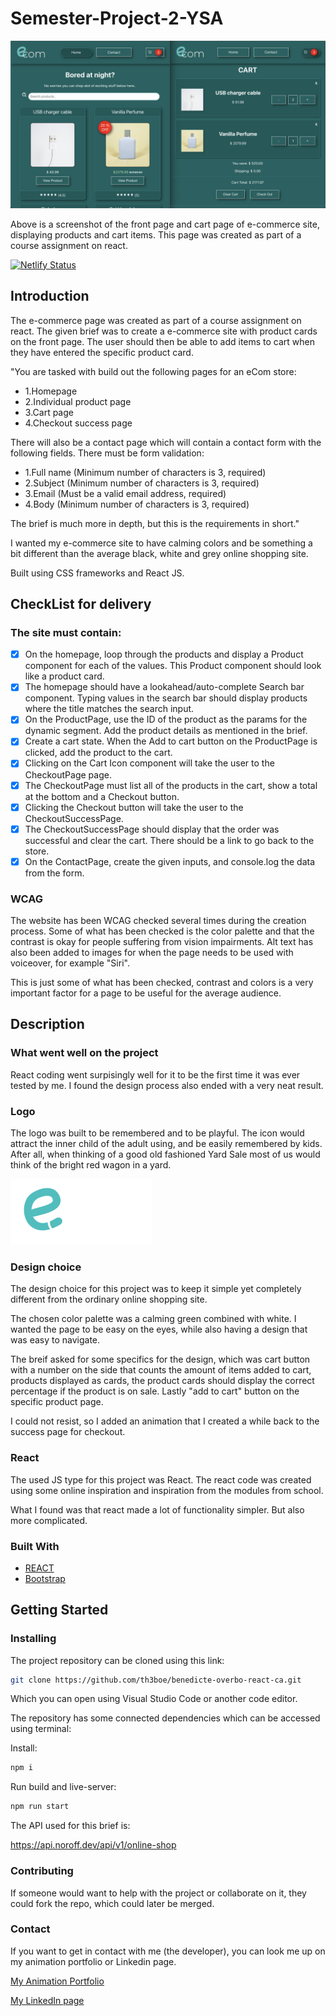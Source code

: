 # Semester-Project-2-YSA

![image](/src/images/ecom-preview-image.png)

Above is a screenshot of the front page and cart page of e-commerce site, displaying products and cart items. This page was created as part of a course assignment on react.

[![Netlify Status](https://api.netlify.com/api/v1/badges/b0bbdff6-5ce9-4b85-89dc-b19e3f7f973f/deploy-status)](https://app.netlify.com/sites/boe-com/deploys)

## Introduction

The e-commerce page was created as part of a course assignment on react. The given brief was to create a e-commerce site with product cards on the front page. The user should then be able to add items to cart when they have entered the specific product card.

"You are tasked with build out the following pages for an eCom store:

- 1.Homepage
- 2.Individual product page
- 3.Cart page
- 4.Checkout success page

There will also be a contact page which will contain a contact form with the following fields. There must be form validation:

- 1.Full name (Minimum number of characters is 3, required)
- 2.Subject (Minimum number of characters is 3, required)
- 3.Email (Must be a valid email address, required)
- 4.Body (Minimum number of characters is 3, required)

The brief is much more in depth, but this is the requirements in short."

I wanted my e-commerce site to have calming colors and be something a bit different than the average black, white and grey online shopping site.

Built using CSS frameworks and React JS.

## CheckList for delivery

### The site must contain:

- [x] On the homepage, loop through the products and display a Product component for each of the values. This Product component should look like a product card.
- [x] The homepage should have a lookahead/auto-complete Search bar component. Typing values in the search bar should display products where the title matches the search input.
- [x] On the ProductPage, use the ID of the product as the params for the dynamic segment. Add the product details as mentioned in the brief.
- [x] Create a cart state. When the Add to cart button on the ProductPage is clicked, add the product to the cart.
- [x] Clicking on the Cart Icon component will take the user to the CheckoutPage page.
- [x] The CheckoutPage must list all of the products in the cart, show a total at the bottom and a Checkout button.
- [x] Clicking the Checkout button will take the user to the CheckoutSuccessPage.
- [x] The CheckoutSuccessPage should display that the order was successful and clear the cart. There should be a link to go back to the store.
- [x] On the ContactPage, create the given inputs, and console.log the data from the form.

### WCAG

The website has been WCAG checked several times during the creation process. Some of what has been checked is the color palette and that the contrast is okay for people suffering from vision impairments. Alt text has also been added to images for when the page needs to be used with voiceover, for example "Siri".

This is just some of what has been checked, contrast and colors is a very important factor for a page to be useful for the average audience.

## Description

### What went well on the project

React coding went surpisingly well for it to be the first time it was ever tested by me. I found the design process also ended with a very neat result.

### Logo

The logo was built to be remembered and to be playful. The icon would attract the inner child of the adult using, and be easily remembered by kids. After all, when thinking of a good old fashioned Yard Sale most of us would think of the bright red wagon in a yard.

![image](/src/images/logo.png)

### Design choice

The design choice for this project was to keep it simple yet completely different from the ordinary online shopping site.

The chosen color palette was a calming green combined with white. I wanted the page to be easy on the eyes, while also having a design that was easy to navigate.

The breif asked for some specifics for the design, which was cart button with a number on the side that counts the amount of items added to cart, products displayed as cards, the product cards should display the correct percentage if the product is on sale. Lastly "add to cart" button on the specific product page.

I could not resist, so I added an animation that I created a while back to the success page for checkout.

### React

The used JS type for this project was React. The react code was created using some online inspiration and inspiration from the modules from school.

What I found was that react made a lot of functionality simpler. But also more complicated.

### Built With

- [REACT](https://react.dev/)
- [Bootstrap](https://react-bootstrap.netlify.app/)

## Getting Started

### Installing

The project repository can be cloned using this link:

```bash
git clone https://github.com/th3boe/benedicte-overbo-react-ca.git
```

Which you can open using Visual Studio Code or another code editor.

The repository has some connected dependencies which can be accessed using terminal:

Install:

```bash
npm i
```

Run build and live-server:

```bash
npm run start
```

The API used for this brief is:

https://api.noroff.dev/api/v1/online-shop

### Contributing

If someone would want to help with the project or collaborate on it, they could fork the repo, which could later be merged.

### Contact

If you want to get in contact with me (the developer), you can look me up on my animation portfolio or Linkedin page.

[My Animation Portfolio](www.boe3am.com)

[My LinkedIn page](https://www.linkedin.com/in/benedicte-%C3%B8verb%C3%B8-9b35b2162/)
